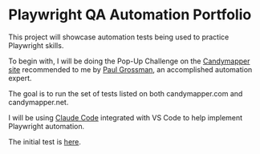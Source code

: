 # Playwright QA Automation Portfolio

This project will showcase automation tests being used to practice Playwright skills.

To begin with, I will be doing the Pop-Up Challenge on the [Candymapper site](http://www.candymapper.com) recommended to me by [Paul Grossman](https://www.linkedin.com/in/pmgrossman/), an accomplished automation expert. 

The goal is to run the set of tests listed on both candymapper.com and candymapper.net.

I will be using [Claude Code](https://claude.com/product/claude-code) integrated with VS Code to help implement Playwright automation.

The initial test is [here](https://github.com/AlexMolCode/playwright-automation-tests/blob/main/tests/CandyMapper/candymappercom.spec.ts).
